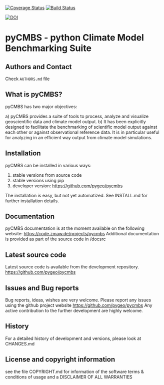 [![Coverage Status](https://coveralls.io/repos/pygeo/pycmbs/badge.png)](https://coveralls.io/r/pygeo/pycmbs) [![Build Status](https://travis-ci.org/pygeo/pycmbs.png?branch=master)](https://travis-ci.org/pygeo/pycmbs)

[![DOI](https://zenodo.org/badge/doi/10.5281/zenodo.14588.svg)](http://dx.doi.org/10.5281/zenodo.14588)

pyCMBS - python Climate Model Benchmarking Suite
================================================


## Authors and Contact
Check `AUTHORS.md` file

What is pyCMBS?
---------------

pyCMBS has two major objectives:

a) pyCMBS provides a suite of tools to process, analyze and visualize geoscientific data and climate model output.
b) It has been explicitly designed to facilitate the benchmarking of scientific model output against each other or against observational reference data. It is in particular useful for analyzing in an efficient way output from climate model simulations.


Installation
------------

pyCMBS can be installed in various ways:

1. stable versions from source code
2. stable versions using pip
3. developer version: https://github.com/pygeo/pycmbs

The installation is easy, but not yet automatized. See INSTALL.md for further
installation details.

Documentation
-------------

pyCMBS documentation is at the moment available on the following website:
    https://code.zmaw.de/projects/pycmbs
Additional documentation is provided as part of the source code in /docsrc


Latest source code
------------------

Latest source code is available from the development repository.
        https://github.com/pygeo/pycmbs


Issues and Bug reports
----------------------

Bug reports, ideas, wishes are very welcome. Please report any issues using the github project website
        https://github.com/pygeo/pycmbs
Any active contribution to the further development are highly welcome.

History
-------

For a detailed history of development and versions, please look at CHANGES.md

License and copyright information
-------------------
see the file COPYRIGHT.md for information of the software terms & conditions of usage and a DISCLAIMER OF ALL WARRANTIES
